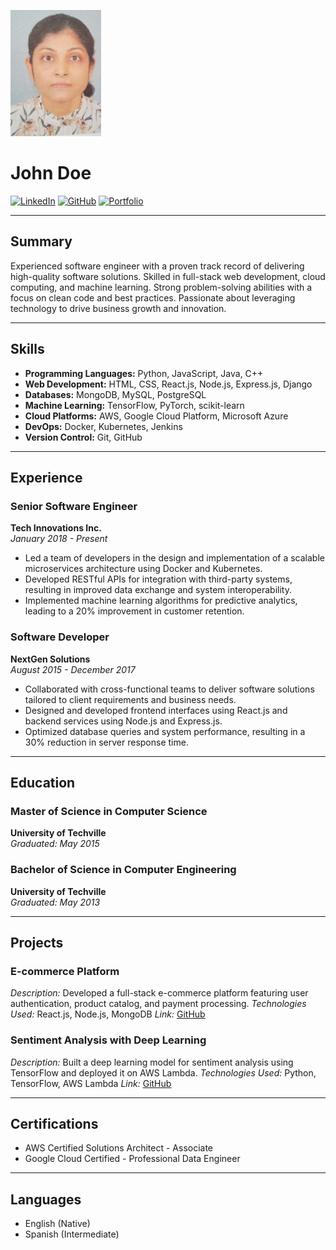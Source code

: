 ![Profile Picture](https://github.com/ChandinaNilukshi1/My-Digital-CV/blob/main/Screenshot%202024-02-01%20224521.png)
# John Doe

[![LinkedIn](https://img.shields.io/badge/LinkedIn-johndoe-blue)](https://www.linkedin.com/in/johndoe/)
[![GitHub](https://img.shields.io/badge/GitHub-johndoe-black)](https://github.com/ChandinaNilukshi1/)
[![Portfolio](https://img.shields.io/badge/Portfolio-johndoe-black)](https://www.johndoe.com/)

---

## Summary

Experienced software engineer with a proven track record of delivering high-quality software solutions. Skilled in full-stack web development, cloud computing, and machine learning. Strong problem-solving abilities with a focus on clean code and best practices. Passionate about leveraging technology to drive business growth and innovation.

---

## Skills

- **Programming Languages:** Python, JavaScript, Java, C++
- **Web Development:** HTML, CSS, React.js, Node.js, Express.js, Django
- **Databases:** MongoDB, MySQL, PostgreSQL
- **Machine Learning:** TensorFlow, PyTorch, scikit-learn
- **Cloud Platforms:** AWS, Google Cloud Platform, Microsoft Azure
- **DevOps:** Docker, Kubernetes, Jenkins
- **Version Control:** Git, GitHub

---

## Experience

### Senior Software Engineer  
**Tech Innovations Inc.**  
_January 2018 - Present_

- Led a team of developers in the design and implementation of a scalable microservices architecture using Docker and Kubernetes.
- Developed RESTful APIs for integration with third-party systems, resulting in improved data exchange and system interoperability.
- Implemented machine learning algorithms for predictive analytics, leading to a 20% improvement in customer retention.

### Software Developer  
**NextGen Solutions**  
_August 2015 - December 2017_

- Collaborated with cross-functional teams to deliver software solutions tailored to client requirements and business needs.
- Designed and developed frontend interfaces using React.js and backend services using Node.js and Express.js.
- Optimized database queries and system performance, resulting in a 30% reduction in server response time.

---

## Education

### Master of Science in Computer Science  
**University of Techville**  
_Graduated: May 2015_

### Bachelor of Science in Computer Engineering  
**University of Techville**  
_Graduated: May 2013_

---

## Projects

### E-commerce Platform
_Description:_ Developed a full-stack e-commerce platform featuring user authentication, product catalog, and payment processing.
_Technologies Used:_ React.js, Node.js, MongoDB
_Link:_ [GitHub](https://github.com/johndoe/ecommerce-platform)

### Sentiment Analysis with Deep Learning
_Description:_ Built a deep learning model for sentiment analysis using TensorFlow and deployed it on AWS Lambda.
_Technologies Used:_ Python, TensorFlow, AWS Lambda
_Link:_ [GitHub](https://github.com/johndoe/sentiment-analysis)

---

## Certifications

- AWS Certified Solutions Architect - Associate
- Google Cloud Certified - Professional Data Engineer

---

## Languages

- English (Native)
- Spanish (Intermediate)
